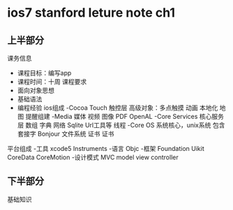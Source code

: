 ios7 stanford leture note ch1 
============
上半部分
--------
课务信息
- 课程目标：编写app
- 课程时间：十周
课程要求
- 面向对象思想
- 基础语法
- 编程经验
ios组成
-Cocoa Touch
触控层
高级对象：多点触摸 动画 本地化 地图 提醒组建 
-Media
媒体
视频 图像 PDF OpenAL 
-Core Services
核心服务层
数组 字典 网络 Sqlite Url工具等 线程
-Core OS
系统核心，unix系统
包含套接字 Bonjour 文件系统 证书 证书

平台组成
-工具
xcode5 Instruments
-语言
Objc
-框架
Foundation Uikit CoreData CoreMotion
-设计模式
MVC
model view controller

下半部分
--------
基础知识
